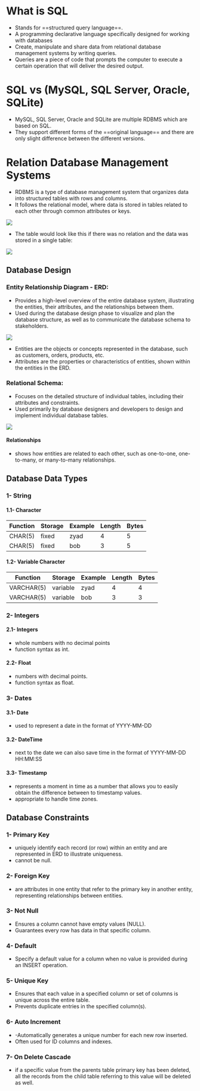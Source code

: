 # What is SQL
- Stands for ==structured query language==.
- A programming declarative language specifically designed for working with databases
- Create, manipulate and share data from relational database management systems by writing queries.
- Queries are a piece of code that prompts the computer to execute a certain operation that will deliver the desired output.
# SQL vs (MySQL, SQL Server, Oracle, SQLite)
- MySQL, SQL Server, Oracle and SQLite are multiple RDBMS which are based on SQL.
- They support different forms of the ==original language== and there are only slight difference between the different versions.
# Relation Database Management Systems
- RDBMS is a type of database management system that organizes data into structured tables with rows and columns.
- It follows the relational model, where data is stored in tables related to each other through common attributes or keys.

![](https://i.imgur.com/x8S3gsO.png)

- The table would look like this if there was no relation and the data was stored in a single table:

![](https://i.imgur.com/KjSPBfd.png)

## Database Design 
### Entity Relationship Diagram - ERD:
- Provides a high-level overview of the entire database system, illustrating the entities, their attributes, and the relationships between them.
- Used during the database design phase to visualize and plan the database structure, as well as to communicate the database schema to stakeholders.

![](https://i.imgur.com/k9wAt9O.png)

- Entities are the objects or concepts represented in the database, such as customers, orders, products, etc.
- Attributes are the properties or characteristics of entities, shown within the entities in the ERD.
### Relational Schema:
- Focuses on the detailed structure of individual tables, including their attributes and constraints.
- Used primarily by database designers and developers to design and implement individual database tables.

![](https://i.imgur.com/jrnQSzA.png)
#### Relationships 
- shows how entities are related to each other, such as one-to-one, one-to-many, or many-to-many relationships.

## Database Data Types

### 1- String 
#### 1.1- Character
| Function | Storage | Example | Length | Bytes |
| -------- | ------- | ------- | ------ | ----- |
| CHAR(5)  | fixed   | zyad    | 4      | 5     |
| CHAR(5)  | fixed   | bob     | 3      | 5     
#### 1.2- Variable Character
| Function   | Storage  | Example | Length | Bytes |
| ---------- | -------- | ------- | ------ | ----- |
| VARCHAR(5) | variable | zyad    | 4      | 4     |
| VARCHAR(5) | variable | bob     | 3      | 3     |
### 2- Integers
#### 2.1- Integers
- whole numbers with no decimal points
- function syntax as int.
#### 2.2- Float
- numbers with decimal points.
- function syntax as float.
### 3- Dates

#### 3.1- Date 
- used to represent a date in the format of YYYY-MM-DD
#### 3.2- DateTime
- next to the date we can also save time in the format of YYYY-MM-DD HH:MM:SS
#### 3.3- Timestamp 
- represents a moment in time as a number that allows you to easily obtain the difference between to timestamp values.
- appropriate to handle time zones.

## Database Constraints

### 1- Primary Key 
- uniquely identify each record (or row) within an entity and are represented in ERD to illustrate uniqueness.
- cannot be null.
### 2- Foreign Key
- are attributes in one entity that refer to the primary key in another entity, representing relationships between entities.
### 3- Not Null
- Ensures a column cannot have empty values (NULL).
- Guarantees every row has data in that specific column.
### 4- Default
- Specify a default value for a column when no value is provided during an INSERT operation.
### 5- Unique Key
-  Ensures that each value in a specified column or set of columns is unique across the entire table.
- Prevents duplicate entries in the specified column(s).
### 6- Auto Increment
- -Automatically generates a unique number for each new row inserted.
- Often used for ID columns and indexes.
### 7- On Delete Cascade
- if a specific value from the parents table primary key has been deleted, all the records from the child table referring to this value will be deleted as well.

